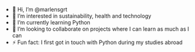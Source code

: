 - 👋 Hi, I’m @marlensgrt
- 👀 I’m interested in sustainability, health and technology 
- 🌱 I’m currently learning Python
- 💞️ I’m looking to collaborate on projects where I can learn as much as I can
- ⚡ Fun fact: I first got in touch with Python during my studies abroad

<!---
marlensgrt/marlensgrt is a ✨ special ✨ repository because its `README.md` (this file) appears on your GitHub profile.
You can click the Preview link to take a look at your changes.
--->
